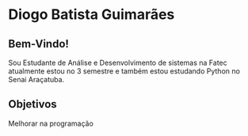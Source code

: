# Diogo Batista Guimarães

## Bem-Vindo!

Sou Estudante de Análise e Desenvolvimento de sistemas na Fatec atualmente estou no 3 semestre e também estou estudando Python no Senai Araçatuba.

## Objetivos

Melhorar na programação
